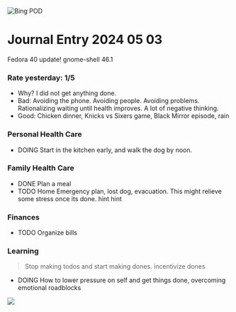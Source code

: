 ![Bing POD](https://bing.com/th?id=OHR.SonoranSpring_EN-US9207877073_1920x1080.jpg)

# Journal Entry 2024 05 03

Fedora 40 update! gnome-shell 46.1

### Rate yesterday: 1/5
- Why? I did not get anything done.
- Bad: Avoiding the phone. Avoiding people. Avoiding problems. Rationalizing waiting until health improves. A lot of negative thinking.
- Good: Chicken dinner, Knicks vs Sixers game, Black Mirror episode, rain

### Personal Health Care

- DOING Start in the kitchen early, and walk the dog by noon.
	
### Family Health Care

- DONE Plan a meal
- TODO Home Emergency plan, lost dog, evacuation. This might
  relieve some stress once its done. hint hint
	
### Finances

- TODO Organize bills
	
### Learning
	
> Stop making todos and start making dones. incentivize dones

- DOING How to lower pressure on self and get things done, overcoming emotional roadblocks

	
![](./assets/IMG_20240507_191441_1715132140519_0.jpg)